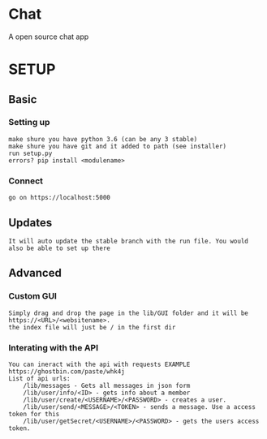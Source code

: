 # Chat
A open source chat app 






# SETUP


## Basic

### Setting up
	make shure you have python 3.6 (can be any 3 stable)
	make shure you have git and it added to path (see installer)
	run setup.py
	errors? pip install <modulename>

### Connect
	go on https://localhost:5000


## Updates
	It will auto update the stable branch with the run file. You would also be able to set up there
	


## Advanced

### Custom GUI
	Simply drag and drop the page in the lib/GUI folder and it will be https://<URL>/<websitename>.
	the index file will just be / in the first dir

### Interating with the API

	You can ineract with the api with requests EXAMPLE https://ghostbin.com/paste/whk4j
	List of api urls: 
		/lib/messages - Gets all messages in json form
		/lib/user/info/<ID> - gets info about a member
		/lib/user/create/<USERNAME>/<PASSWORD> - creates a user.
		/lib/user/send/<MESSAGE>/<TOKEN> - sends a message. Use a access token for this
		/lib/user/getSecret/<USERNAME>/<PASSWORD> - gets the users access token.

